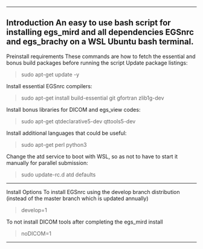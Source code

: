 ------------------------------------------------------------------------------------------------------------------------------
Introduction
An easy to use bash script for installing egs_mird and all dependencies EGSnrc and egs_brachy on a WSL Ubuntu bash terminal.
------------------------------------------------------------------------------------------------------------------------------
Preinstall requirements
These commands are how to fetch the essential and bonus build packages before running the script
Update package listings:
> sudo apt-get update -y

Install essential EGSnrc compilers:
> sudo apt-get install build-essential git gfortran zlib1g-dev

Install bonus libraries for DICOM and egs_view codes:
> sudo apt-get qtdeclarative5-dev qttools5-dev

Install additional languages that could be useful:
> sudo apt-get perl python3 

Change the atd service to boot with WSL, so as not to have to start it manually for parallel submission:
> sudo update-rc.d atd defaults
------------------------------------------------------------------------------------------------------------------------------
Install Options
To install EGSnrc using the develop branch distribution (instead of the master branch which is updated annually)
> develop=1

To not install DICOM tools after completing the egs_mird install
> noDICOM=1
------------------------------------------------------------------------------------------------------------------------------
